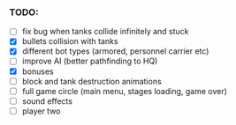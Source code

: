### TODO:
- [ ] fix bug when tanks collide infinitely and stuck
- [x] bullets collision with tanks
- [x] different bot types (armored, personnel carrier etc)
- [ ] improve AI (better pathfinding to HQ)
- [x] bonuses
- [ ] block and tank destruction animations 
- [ ] full game circle (main menu, stages loading, game over)
- [ ] sound effects
- [ ] player two